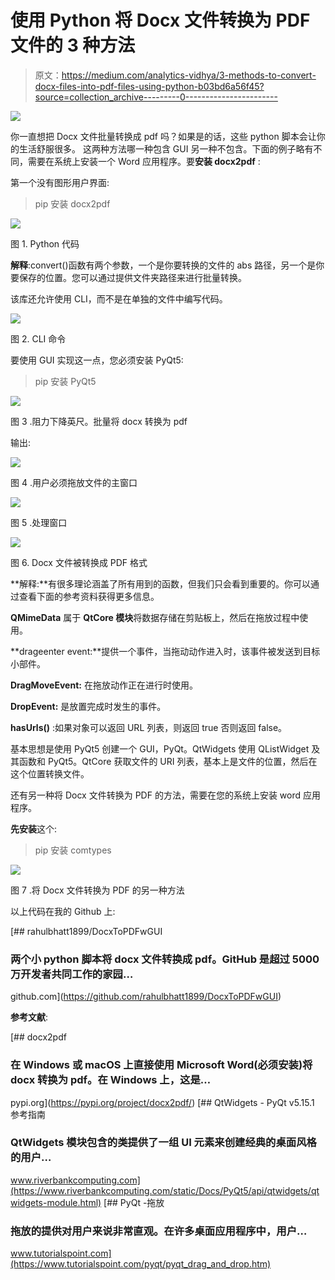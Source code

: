 # 使用 Python 将 Docx 文件转换为 PDF 文件的 3 种方法

> 原文：<https://medium.com/analytics-vidhya/3-methods-to-convert-docx-files-into-pdf-files-using-python-b03bd6a56f45?source=collection_archive---------0----------------------->

![](img/4dc0dda82509820bb071ebfe197209fd.png)

你一直想把 Docx 文件批量转换成 pdf 吗？如果是的话，这些 python 脚本会让你的生活舒服很多。
这两种方法哪一种包含 GUI 另一种不包含。下面的例子略有不同，需要在系统上安装一个 Word 应用程序。要**安装 docx2pdf** :

第一个没有图形用户界面:

> pip 安装 docx2pdf

![](img/acb1a5b0865f8827a8763fdcd876c92d.png)

图 1\. Python 代码

**解释**:convert()函数有两个参数，一个是你要转换的文件的 abs 路径，另一个是你要保存的位置。您可以通过提供文件夹路径来进行批量转换。

该库还允许使用 CLI，而不是在单独的文件中编写代码。

![](img/f1d011d67a0702f8aa816752dbfd9e46.png)

图 2\. CLI 命令

要使用 GUI 实现这一点，您必须安装 PyQt5:

> pip 安装 PyQt5

![](img/d23f1924611e081e3adc5154c2d10113.png)

图 3 .阻力下降英尺。批量将 docx 转换为 pdf

输出:

![](img/4eab788b9919363ea8ffca3bd5a29e7c.png)

图 4 .用户必须拖放文件的主窗口

![](img/a9b97b57731bd60e7a01b2aa75cd0a32.png)

图 5 .处理窗口

![](img/0ddd51b16d065009a1ef8747f15f8d36.png)

图 6\. Docx 文件被转换成 PDF 格式

**解释:**有很多理论涵盖了所有用到的函数，但我们只会看到重要的。你可以通过查看下面的参考资料获得更多信息。

**QMimeData** 属于 **QtCore 模块**将数据存储在剪贴板上，然后在拖放过程中使用。

**drageenter event:**提供一个事件，当拖动动作进入时，该事件被发送到目标小部件。

**DragMoveEvent:** 在拖放动作正在进行时使用。

**DropEvent:** 是放置完成时发生的事件。

**hasUrls()** :如果对象可以返回 URL 列表，则返回 true 否则返回 false。

基本思想是使用 PyQt5 创建一个 GUI，PyQt。QtWidgets 使用 QListWidget 及其函数和 PyQt5。QtCore 获取文件的 URI 列表，基本上是文件的位置，然后在这个位置转换文件。

还有另一种将 Docx 文件转换为 PDF 的方法，需要在您的系统上安装 word 应用程序。

**先安装**这个:

> pip 安装 comtypes

![](img/06b0aa1fff3051686a6187135e8da468.png)

图 7 .将 Docx 文件转换为 PDF 的另一种方法

以上代码在我的 Github 上:

[](https://github.com/rahulbhatt1899/DocxToPDFwGUI) [## rahulbhatt1899/DocxToPDFwGUI

### 两个小 python 脚本将 docx 文件转换成 pdf。GitHub 是超过 5000 万开发者共同工作的家园…

github.com](https://github.com/rahulbhatt1899/DocxToPDFwGUI) 

**参考文献**:

[](https://pypi.org/project/docx2pdf/) [## docx2pdf

### 在 Windows 或 macOS 上直接使用 Microsoft Word(必须安装)将 docx 转换为 pdf。在 Windows 上，这是…

pypi.org](https://pypi.org/project/docx2pdf/) [](https://www.riverbankcomputing.com/static/Docs/PyQt5/api/qtwidgets/qtwidgets-module.html) [## QtWidgets - PyQt v5.15.1 参考指南

### QtWidgets 模块包含的类提供了一组 UI 元素来创建经典的桌面风格的用户…

www.riverbankcomputing.com](https://www.riverbankcomputing.com/static/Docs/PyQt5/api/qtwidgets/qtwidgets-module.html) [](https://www.tutorialspoint.com/pyqt/pyqt_drag_and_drop.htm) [## PyQt -拖放

### 拖放的提供对用户来说非常直观。在许多桌面应用程序中，用户…

www.tutorialspoint.com](https://www.tutorialspoint.com/pyqt/pyqt_drag_and_drop.htm)